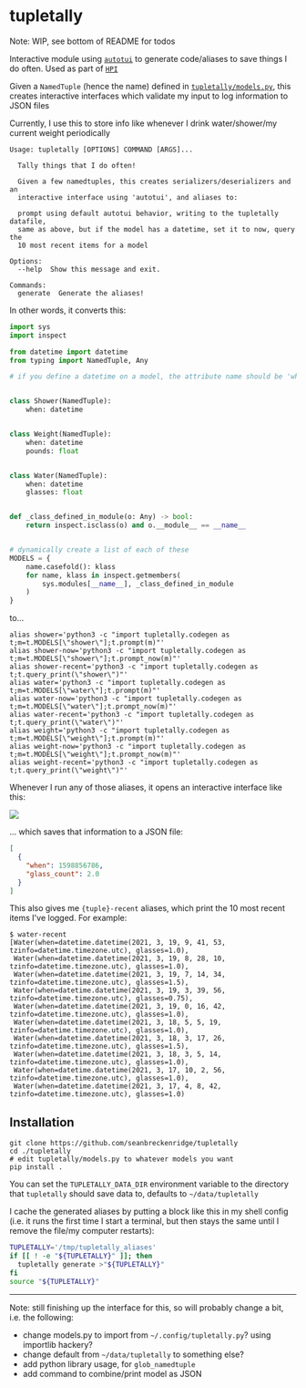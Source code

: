 # tupletally

Note: WIP, see bottom of README for todos

Interactive module using [`autotui`](https://github.com/seanbreckenridge/autotui) to generate code/aliases to save things I do often. Used as part of [`HPI`](https://github.com/seanbreckenridge/HPI)

Given a `NamedTuple` (hence the name) defined in [`tupletally/models.py`](tupletally/models.py), this creates interactive interfaces which validate my input to log information to JSON files

Currently, I use this to store info like whenever I drink water/shower/my current weight periodically

```
Usage: tupletally [OPTIONS] COMMAND [ARGS]...

  Tally things that I do often!

  Given a few namedtuples, this creates serializers/deserializers and an
  interactive interface using 'autotui', and aliases to:

  prompt using default autotui behavior, writing to the tupletally datafile,
  same as above, but if the model has a datetime, set it to now, query the
  10 most recent items for a model

Options:
  --help  Show this message and exit.

Commands:
  generate  Generate the aliases!
```

In other words, it converts this:

```python
import sys
import inspect

from datetime import datetime
from typing import NamedTuple, Any

# if you define a datetime on a model, the attribute name should be 'when'


class Shower(NamedTuple):
    when: datetime


class Weight(NamedTuple):
    when: datetime
    pounds: float


class Water(NamedTuple):
    when: datetime
    glasses: float


def _class_defined_in_module(o: Any) -> bool:
    return inspect.isclass(o) and o.__module__ == __name__


# dynamically create a list of each of these
MODELS = {
    name.casefold(): klass
    for name, klass in inspect.getmembers(
        sys.modules[__name__], _class_defined_in_module
    )
}
```

to...

```
alias shower='python3 -c "import tupletally.codegen as t;m=t.MODELS[\"shower\"];t.prompt(m)"'
alias shower-now='python3 -c "import tupletally.codegen as t;m=t.MODELS[\"shower\"];t.prompt_now(m)"'
alias shower-recent='python3 -c "import tupletally.codegen as t;t.query_print(\"shower\")"'
alias water='python3 -c "import tupletally.codegen as t;m=t.MODELS[\"water\"];t.prompt(m)"'
alias water-now='python3 -c "import tupletally.codegen as t;m=t.MODELS[\"water\"];t.prompt_now(m)"'
alias water-recent='python3 -c "import tupletally.codegen as t;t.query_print(\"water\")"'
alias weight='python3 -c "import tupletally.codegen as t;m=t.MODELS[\"weight\"];t.prompt(m)"'
alias weight-now='python3 -c "import tupletally.codegen as t;m=t.MODELS[\"weight\"];t.prompt_now(m)"'
alias weight-recent='python3 -c "import tupletally.codegen as t;t.query_print(\"weight\")"'
```

Whenever I run any of those aliases, it opens an interactive interface like this:

<img src="https://raw.githubusercontent.com/seanbreckenridge/autotui/master/.assets/builtin_demo.gif">

... which saves that information to a JSON file:

```json
[
  {
    "when": 1598856786,
    "glass_count": 2.0
  }
]
```

This also gives me `{tuple}-recent` aliases, which print the 10 most recent items I've logged. For example:

```
$ water-recent
[Water(when=datetime.datetime(2021, 3, 19, 9, 41, 53, tzinfo=datetime.timezone.utc), glasses=1.0),
 Water(when=datetime.datetime(2021, 3, 19, 8, 28, 10, tzinfo=datetime.timezone.utc), glasses=1.0),
 Water(when=datetime.datetime(2021, 3, 19, 7, 14, 34, tzinfo=datetime.timezone.utc), glasses=1.5),
 Water(when=datetime.datetime(2021, 3, 19, 3, 39, 56, tzinfo=datetime.timezone.utc), glasses=0.75),
 Water(when=datetime.datetime(2021, 3, 19, 0, 16, 42, tzinfo=datetime.timezone.utc), glasses=1.0),
 Water(when=datetime.datetime(2021, 3, 18, 5, 5, 19, tzinfo=datetime.timezone.utc), glasses=1.0),
 Water(when=datetime.datetime(2021, 3, 18, 3, 17, 26, tzinfo=datetime.timezone.utc), glasses=1.5),
 Water(when=datetime.datetime(2021, 3, 18, 3, 5, 14, tzinfo=datetime.timezone.utc), glasses=1.0),
 Water(when=datetime.datetime(2021, 3, 17, 10, 2, 56, tzinfo=datetime.timezone.utc), glasses=1.0),
 Water(when=datetime.datetime(2021, 3, 17, 4, 8, 42, tzinfo=datetime.timezone.utc), glasses=1.0)
```

## Installation

```shell
git clone https://github.com/seanbreckenridge/tupletally
cd ./tupletally
# edit tupletally/models.py to whatever models you want
pip install .
```

You can set the `TUPLETALLY_DATA_DIR` environment variable to the directory that `tupletally` should save data to, defaults to `~/data/tupletally`

I cache the generated aliases by putting a block like this in my shell config (i.e. it runs the first time I start a terminal, but then stays the same until I remove the file/my computer restarts):

```bash
TUPLETALLY='/tmp/tupletally_aliases'
if [[ ! -e "${TUPLETALLY}" ]]; then
  tupletally generate >"${TUPLETALLY}"
fi
source "${TUPLETALLY}"
```

---

Note: still finishing up the interface for this, so will probably change a bit, i.e. the following:

- change models.py to import from `~/.config/tupletally.py`? using importlib hackery?
- change default from `~/data/tupletally` to something else?
- add python library usage, for `glob_namedtuple`
- add command to combine/print model as JSON
